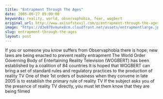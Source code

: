 ```yaml
---
title: "Entrapment Through The Ages"
date: 2005-06-27 05:00:00
keywords: reality, world, observaphobia, fear, wogbert
original_url: http://www.axisofstevil.com/p/entrapment-through-the-ages
image: "https://d3e878vmunx8cm.cloudfront.net/assets/entrapmentlarge.jpg"
slug: entrapment-through-the-ages
layout: post
---
```


If you or someone you know suffers from Observaphobia there is hope; new laws are being enacted to prevent reality entrapment The World Order Governing Body of Entertaining Reality Television (WOGBERT) has been established by a coalition of 84 countries It is hoped that WOGBERT can bring a set of standard rules and regulatory practices to the production of reality TV One of their 1st orders of business when they convene in late 2005 is to establish the primary rule of reality TV If the subject asks you of the presence of reality TV directly, you must let them know that they are being filmed

